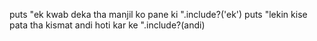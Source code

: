 puts "ek kwab deka tha manjil ko pane ki ".include?('ek')
puts "lekin kise pata tha kismat andi hoti kar ke ".include?(andi)


